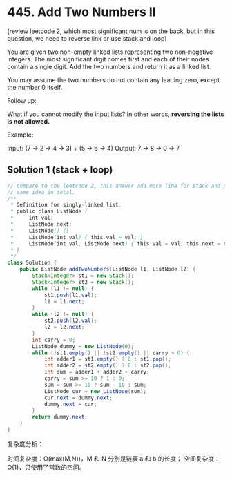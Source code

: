 # 445. Add Two Numbers II 
(review leetcode 2, which most significant num is on the back, but in this question, we need to reverse link or use stack and loop)

You are given two non-empty linked lists representing two non-negative integers. The most significant digit comes first and each of their nodes contain a single digit. Add the two numbers and return it as a linked list.

You may assume the two numbers do not contain any leading zero, except the number 0 itself.

Follow up:

What if you cannot modify the input lists? In other words, **reversing the lists is not allowed.**

Example:

Input: (7 -> 2 -> 4 -> 3) + (5 -> 6 -> 4)
Output: 7 -> 8 -> 0 -> 7

## Solution 1 (stack + loop)
```java
// compare to the leetcode 2, this answer add more line for stack and push method. 
// same idea in total.
/**
 * Definition for singly-linked list.
 * public class ListNode {
 *     int val;
 *     ListNode next;
 *     ListNode() {}
 *     ListNode(int val) { this.val = val; }
 *     ListNode(int val, ListNode next) { this.val = val; this.next = next; }
 * }
 */
class Solution {
    public ListNode addTwoNumbers(ListNode l1, ListNode l2) {
        Stack<Integer> st1 = new Stack();
        Stack<Integer> st2 = new Stack();
        while (l1 != null) {
            st1.push(l1.val);
            l1 = l1.next;
        }
        while (l2 != null) {
            st2.push(l2.val);
            l2 = l2.next;
        }
        int carry = 0;
        ListNode dummy = new ListNode(0);
        while (!st1.empty() || !st2.empty() || carry > 0) {
            int adder1 = st1.empty() ? 0 : st1.pop();
            int adder2 = st2.empty() ? 0 : st2.pop();
            int sum = adder1 + adder2 + carry;
            carry = sum >= 10 ? 1 : 0;
            sum = sum >= 10 ? sum - 10 : sum;
            ListNode cur = new ListNode(sum);
            cur.next = dummy.next;
            dummy.next = cur;
        }
        return dummy.next;
    }
}


```
复杂度分析：

时间复杂度：O(max(M,N))，M 和 N 分别是链表 a 和 b 的长度；
空间复杂度：O(1)，只使用了常数的空间。
